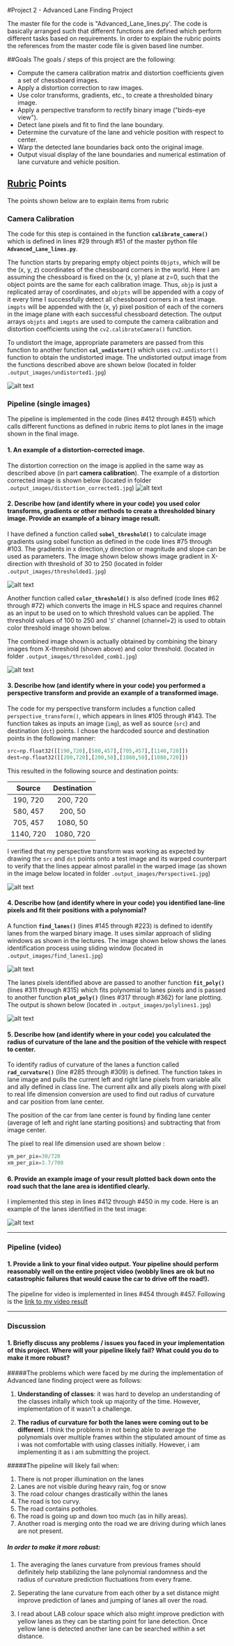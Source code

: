 #Project 2 - Advanced Lane Finding Project

The master file for the code is "Advanced_Lane_lines.py'. The code is basically arranged such that different functions are defined which perform different tasks based on requirements. In order to explain the rubric points the references from the master code file is given based line number.

##Goals
The goals / steps of this project are the following:

* Compute the camera calibration matrix and distortion coefficients given a set of chessboard images.
* Apply a distortion correction to raw images.
* Use color transforms, gradients, etc., to create a thresholded binary image.
* Apply a perspective transform to rectify binary image ("birds-eye view").
* Detect lane pixels and fit to find the lane boundary.
* Determine the curvature of the lane and vehicle position with respect to center.
* Warp the detected lane boundaries back onto the original image.
* Output visual display of the lane boundaries and numerical estimation of lane curvature and vehicle position.

[//]: # (Image References)

[image1]: ./output_images/undistorted1.jpg "Undistorted"
[image2]: ./output_images/distortion_corrected1.jpg "Road Transformed"
[image3]: ./output_images/thresholded1.jpg "Binary Example"
[image4]: ./output_images/thresholded_comb1.jpg "Binary Example"
[image5]: ./output_images/Perspective1.jpg "Warp Example"
[image6]: ./output_images/find_lanes1.jpg "Find lanes"
[image7]: ./output_images/polylines1.jpg "Fit Visual"
[image8]: ./output_images/test_images_straight_lines_report.jpg "Output"
[video1]: ./output_videos/project_video.mp4 "Video"

## [Rubric](https://review.udacity.com/#!/rubrics/571/view) Points
The points shown below are to explain items from rubric

### Camera Calibration

The code for this step is contained in the function **`calibrate_camera()`** which is defined in lines #29 through #51 of 
the master python file **`Advanced_Lane_lines.py`**.  

The function starts by preparing empty object points `Objpts`, which will be the (x, y, z) coordinates of the chessboard
 corners in the world. Here I am assuming the chessboard is fixed on the (x, y) plane at z=0, such that the object points 
 are the same for each calibration image.  Thus, `objp` is just a replicated array of coordinates, and `objpts` will be 
 appended with a copy of it every time I successfully detect all chessboard corners in a test image.  `imgpts` will be 
 appended with the (x, y) pixel position of each of the corners in the image plane with each successful chessboard detection. 
 The output arrays `objpts` and `imgpts` are used to compute the camera calibration and distortion coefficients using the 
 `cv2.calibrateCamera()` function. 

To undistort the image, appropriate parameters are passed from this function to another function **`cal_undistort()`** which 
uses `cv2.undistort()` function to obtain the undistorted image. The undistorted output image from the functions described 
above are shown below (located in folder `.output_images/undistorted1.jpg`)

![alt text][image1]

### Pipeline (single images)

The pipeline is implemented in the code (lines #412 through #451) which calls different functions as defined in rubric items to plot
lanes in the image shown in the final image.

#### 1. An example of a distortion-corrected image.

The distortion correction on the image is applied in the same way as described above (in part **camera calibration**). 
The example of a distortion corrected image is shown below (located in folder `.output_images/distortion_corrected1.jpg`)
![alt text][image2]

#### 2. Describe how (and identify where in your code) you used color transforms, gradients or other methods to create a thresholded binary image.  Provide an example of a binary image result.

I have defined a function called **`sobel_threshold()`** to calculate image gradients using sobel function as defined in the code lines #75
through #103. The gradients in x direction,y direction or magnitude and slope can be used as parameters. The image shown below shows 
image gradient in X-direction with threshold of 30 to 250 (located in folder `.output_images/thresholded1.jpg`)

![alt text][image3]

Another function called **`color_threshold()`** is also defined (code lines #62 through #72) which converts the image in HLS space 
and requires channel as an input to be used on to which threshold values can be applied. The threshold values of 100 to 250 and
'_`S`_' channel (channel=2) is used to obtain color threshold image shown below.

The combined image shown is actually obtained by combining the binary images from X-threshold (shown above) and color threshold.
(located in folder `.output_images/thresolded_comb1.jpg`)

![alt text][image4]

#### 3. Describe how (and identify where in your code) you performed a perspective transform and provide an example of a transformed image.

The code for my perspective transform includes a function called `perspective_transform()`, which appears in lines #105 through #143.
The function takes as inputs an image (`img`), as well as source (`src`) and destination (`dst`) points. I chose the hardcoded
source and destination points in the following manner:

```python
src=np.float32([[190,720],[580,457],[705,457],[1140,720]])
dest=np.float32([[200,720],[200,50],[1080,50],[1080,720]])
```

This resulted in the following source and destination points:

| Source        | Destination   | 
|:-------------:|:-------------:| 
| 190, 720      | 200, 720        | 
| 580, 457      | 200, 50      |
| 705, 457     | 1080, 50      |
| 1140, 720      | 1080, 720        |

I verified that my perspective transform was working as expected by drawing the `src` and `dst` points onto a test image and 
its warped counterpart to verify that the lines appear almost parallel in the warped image (as shown in the image below located in
folder `.output_images/Perspective1.jpg`)

![alt text][image5]

#### 4. Describe how (and identify where in your code) you identified lane-line pixels and fit their positions with a polynomial?

A function **`find_lanes()`** (lines #145 through #223) is defined to identify lanes from the warped binary image. It uses 
similar approach of sliding windows as shown in the lectures. The image shown below shows the lanes identification process 
using sliding window (located in `.output_images/find_lanes1.jpg`)  

![alt text][image6]

The lanes pixels identified above are passed to another function **`fit_poly()`** (lines #311 through #315) which fits polynomial 
to lanes pixels and is passed to another function **`plot_poly()`** (lines #317 through #362) for lane plotting. The output is 
shown below (located in `.output_images/polylines1.jpg`) 

![alt text][image7]

#### 5. Describe how (and identify where in your code) you calculated the radius of curvature of the lane and the position of the vehicle with respect to center.

To identify radius of curvature of the lanes a function called **`rad_curvature()`** (line #285 through #309) is defined. The 
function takes in lane image and pulls the current left and right lane pixels from variable allx and ally defined in class line.
The current allx and ally pixels along with pixel to real life dimension conversion are used to find out radius of curvature and car 
position from lane center.

The position of the car from lane center is found by finding lane center (average of left and right lane starting positions) and subtracting
that from image center. 

The pixel to real life dimension used are shown below :
```python
ym_per_pix=30/720
xm_per_pix=3.7/700
```
#### 6. Provide an example image of your result plotted back down onto the road such that the lane area is identified clearly.

I implemented this step in lines #412 through #450 in my code. Here is an example of the lanes identified in the test image:

![alt text][image8]

---

### Pipeline (video)

#### 1. Provide a link to your final video output.  Your pipeline should perform reasonably well on the entire project video (wobbly lines are ok but no catastrophic failures that would cause the car to drive off the road!).

The pipeline for video is implemented in lines #454 through #457. Following is the [link to my video result](./output_videos/project_video.mp4)

---

### Discussion

#### 1. Briefly discuss any problems / issues you faced in your implementation of this project.  Where will your pipeline likely fail?  What could you do to make it more robust?

#####The problems which were faced by me during the implementation of Advanced lane finding project were as follows:

1) **Understanding of classes**: it was hard to develop an understanding of the classes initally which took up majority of the time.
However, implementation of it wasn't a challenge. 

2) **The radius of curvature for both the lanes were coming out to be different**. I think the problems in not being able to 
average the polynomials over multiple frames within the stipulated amount of time as i was not comfortable with using classes 
initially. However, i am implementing it as i am submitting the project. 

#####The pipeline will likely fail when:
1) There is not proper illumination on the lanes 
2) Lanes are not visible during heavy rain, fog or snow
3) The road colour changes drastically within the lanes
4) The road is too curvy.
5) The road contains potholes.
6) The road is going up and down too much (as in hilly areas).
7) Another road is merging onto the road we are driving during which lanes are not present.

##### In order to make it more robust:
1) The averaging the lanes curvature from previous frames should definitely help stabilizing the lane polynomial
randomness and the radius of curvature prediction fluctuations from every frame.

2) Seperating the lane curvature from each other by a set distance might improve prediction of lanes and jumping of 
lanes all over the road.

3) I read about LAB colour space which also might improve prediction with yellow lanes as they can be starting point for
lane detection. Once yellow lane is detected another lane can be searched within a set distance.


